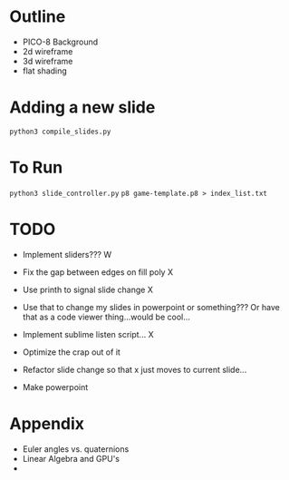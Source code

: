 <!-- `pico-build build --src ./src --cart ./game-template.p8 --watch` -->

# Outline
* PICO-8 Background
* 2d wireframe
* 3d wireframe
* flat shading


# Adding a new slide
`python3 compile_slides.py`

# To Run
`python3 slide_controller.py`
`p8 game-template.p8 > index_list.txt`


# TODO
* Implement sliders???      W
* Fix the gap between edges on fill poly    X

* Use printh to signal slide change         X
* Use that to change my slides in powerpoint or something???
    Or have that as a code viewer thing...would be cool...
* Implement sublime listen script...        X
* Optimize the crap out of it
* Refactor slide change so that x just moves to current slide...
* Make powerpoint

# Appendix
* Euler angles vs. quaternions
* Linear Algebra and GPU's
* 

